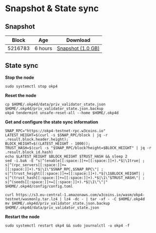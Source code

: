# Snapshot & State sync

## Snapshot

| Block   | Age     | Download                                                                                                                   |
| ------- | ------- | -------------------------------------------------------------------------------------------------------------------------- |
|   5216783   |  6 hours | [Snapshot (1.0 GB)](https://s3.eu-central-1.amazonaws.com/w3coins.io/snapshots/okp4-testnet/okp4_snapsot_latest.tar.lz4)  |

## State sync

**Stop the node**

```
sudo systemctl stop okp4
```

**Reset the node**

```
cp $HOME/.okp4d/data/priv_validator_state.json $HOME/.okp4d/priv_validator_state.json.backup
okp4 tendermint unsafe-reset-all --home $HOME/.okp4d
```

**Get and configure the state sync information**

```
SNAP_RPC="https://okp4-testnet-rpc.w3coins.io"
LATEST_HEIGHT=$(curl -s $SNAP_RPC/block | jq -r .result.block.header.height);
BLOCK_HEIGHT=$((LATEST_HEIGHT - 1000));
TRUST_HASH=$(curl -s "$SNAP_RPC/block?height=$BLOCK_HEIGHT" | jq -r .result.block_id.hash) 
echo $LATEST_HEIGHT $BLOCK_HEIGHT $TRUST_HASH && sleep 2
sed -i.bak -E "s|^(enable[[:space:]]+=[[:space:]]+).*$|\1true| ;
s|^(rpc_servers[[:space:]]+=[[:space:]]+).*$|\1\"$SNAP_RPC,$SNAP_RPC\"| ;
s|^(trust_height[[:space:]]+=[[:space:]]+).*$|\1$BLOCK_HEIGHT| ;
s|^(trust_hash[[:space:]]+=[[:space:]]+).*$|\1\"$TRUST_HASH\"| ;
s|^(seeds[[:space:]]+=[[:space:]]+).*$|\1\"\"|" $HOME/.okp4d/config/config.toml
```

```
curl https://s3.eu-central-1.amazonaws.com/w3coins.io/wasm/okp4-testnet/wasmonly.tar.lz4 | lz4 -dc - | tar -xf - -C $HOME/.okp4d
mv $HOME/.okp4d/priv_validator_state.json.backup $HOME/.okp4d/data/priv_validator_state.json
```

**Restart the node**

```
sudo systemctl restart okp4 && sudo journalctl -u okp4 -f
```
